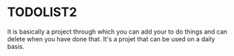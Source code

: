 # TODOLIST2
It is basically a project through which you can add your to do things and can delete when you have done that. It's a projet that can be used on a daily basis.
